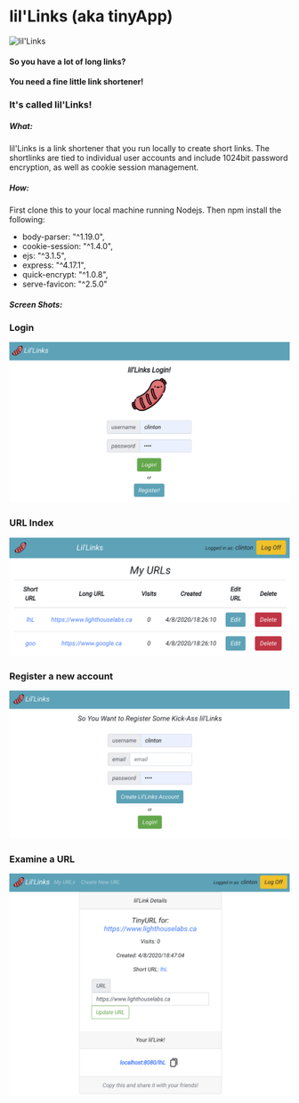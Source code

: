 # lil'Links (aka tinyApp)
![lil'Links](https://nextcloud.ironmantle.ca/s/psdd2mDzWX2DTbr/preview)
#### So you have a lot of long links?
#### You need a fine little link shortener!
### It's called lil'Links!

##### What:
lil'Links is a link shortener that you run locally to create short links.  The shortlinks are tied to individual user accounts and include 1024bit password encryption, as well as cookie session management.

##### How:
First clone this to your local machine running Nodejs.  Then npm install the following:
* body-parser: "^1.19.0",
* cookie-session: "^1.4.0",
* ejs: "^3.1.5",
* express: "^4.17.1",
* quick-encrypt: "^1.0.8",
* serve-favicon: "^2.5.0"

##### Screen Shots:
### Login
![login](https://raw.githubusercontent.com/cplpearce/tinyapp/master/images/login.png)
### URL Index
![urlIndex](https://raw.githubusercontent.com/cplpearce/tinyapp/master/images/urlIndex.png)
### Register a new account
![register](https://raw.githubusercontent.com/cplpearce/tinyapp/master/images/register.png)
### Examine a URL
![examine](https://raw.githubusercontent.com/cplpearce/tinyapp/master/images/examine.png)
